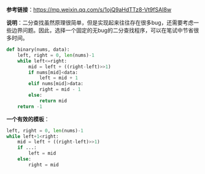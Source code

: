 **参考链接**：https://mp.weixin.qq.com/s/1ojQ9aHdTTz8-Vt9fSAI8w

**说明**：二分查找虽然原理很简单，但是实现起来往往存在很多bug，还需要考虑一些边界问题。因此，选择一个固定的无bug的二分查找程序，可以在笔试中节省很多时间。
```python
def binary(nums, data):
    left, right = 0, len(nums)-1
    while left<=right:
        mid = left + ((right-left)>>1)
        if nums[mid]<data:
            left = mid + 1
        elif nums[mid]>data:
            right = mid - 1
        else:
            return mid
    return -1
```

**一个有效的模板**：
```python
left, right = 0, len(nums)-1
while left+1<right:
    mid = left + ((right-left)>>1)
    if ...:
        left = mid
    else:
        right = mid
```